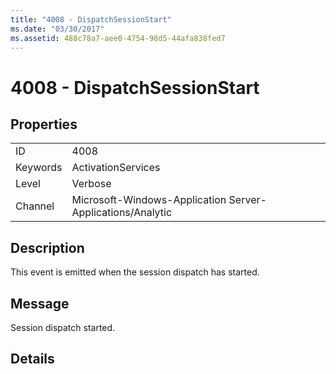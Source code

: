 ```yaml
---
title: "4008 - DispatchSessionStart"
ms.date: "03/30/2017"
ms.assetid: 488c78a7-aee0-4754-98d5-44afa838fed7
---
```

# 4008 - DispatchSessionStart
## Properties  


|||  
|-|-|  
|ID|4008|  
|Keywords|ActivationServices|  
|Level|Verbose|  
|Channel|Microsoft-Windows-Application Server-Applications/Analytic|  

## Description  
 This event is emitted when the session dispatch has started.  

## Message  
 Session dispatch started.  

## Details
